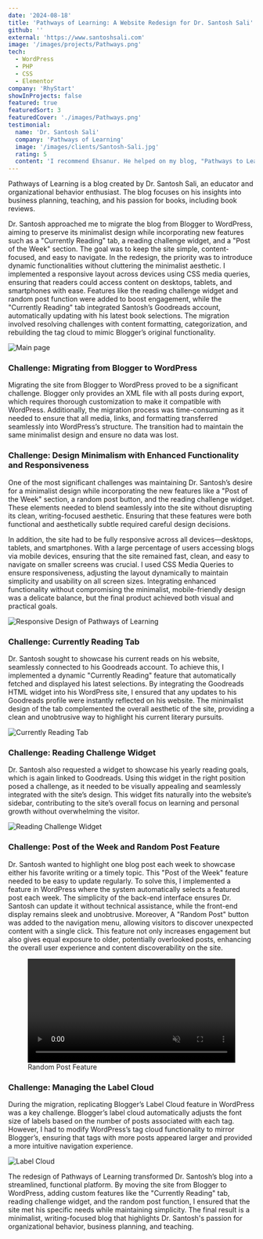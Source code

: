 ```yaml
---
date: '2024-08-18'
title: 'Pathways of Learning: A Website Redesign for Dr. Santosh Sali'
github: ''
external: 'https://www.santoshsali.com'
image: '/images/projects/Pathways.png'
tech:
  - WordPress
  - PHP
  - CSS
  - Elementor
company: 'RhyStart'
showInProjects: false
featured: true
featuredSort: 3
featuredCover: './images/Pathways.png'
testimonial:
  name: 'Dr. Santosh Sali'
  company: 'Pathways of Learning'
  image: '/images/clients/Santosh-Sali.jpg'
  rating: 5
  content: 'I recommend Ehsanur. He helped on my blog, "Pathways to Learn". Link below. I wanted three things 1) a Simple plain blog for expressing thoughts, 2) Migrate my posts from blogger 3) Integrate Goodreads data with Wordpress. Ehsanur - completed the work seamlessly. No hassles, no haggling, no bargaining. He values work and completes it as required. I recommend his expertise for such blogs and websites. I am going to use his services again soon. (BlogLink: http://santoshsali.com/ )'
---
```


Pathways of Learning is a blog created by Dr. Santosh Sali, an educator and organizational behavior enthusiast. The blog focuses on his insights into business planning, teaching, and his passion for books, including book reviews. 

Dr. Santosh approached me to migrate the blog from Blogger to WordPress, aiming to preserve its minimalist design while incorporating new features such as a "Currently Reading" tab, a reading challenge widget, and a "Post of the Week" section. The goal was to keep the site simple, content-focused, and easy to navigate. In the redesign, the priority was to introduce dynamic functionalities without cluttering the minimalist aesthetic. I implemented a responsive layout across devices using CSS media queries, ensuring that readers could access content on desktops, tablets, and smartphones with ease. Features like the reading challenge widget and random post function were added to boost engagement, while the "Currently Reading" tab integrated Santosh’s Goodreads account, automatically updating with his latest book selections. The migration involved resolving challenges with content formatting, categorization, and rebuilding the tag cloud to mimic Blogger’s original functionality.

![Main page](/images/projects/Pathways1.png)

### Challenge: Migrating from Blogger to WordPress

Migrating the site from Blogger to WordPress proved to be a significant challenge. Blogger only provides an XML file with all posts during export, which requires thorough customization to make it compatible with WordPress. Additionally, the migration process was time-consuming as it needed to ensure that all media, links, and formatting transferred seamlessly into WordPress’s structure. The transition had to maintain the same minimalist design and ensure no data was lost.

### Challenge: Design Minimalism with Enhanced Functionality and Responsiveness

One of the most significant challenges was maintaining Dr. Santosh’s desire for a minimalist design while incorporating the new features like a "Post of the Week" section, a random post button, and the reading challenge widget. These elements needed to blend seamlessly into the site without disrupting its clean, writing-focused aesthetic. Ensuring that these features were both functional and aesthetically subtle required careful design decisions.

In addition, the site had to be fully responsive across all devices—desktops, tablets, and smartphones. With a large percentage of users accessing blogs via mobile devices, ensuring that the site remained fast, clean, and easy to navigate on smaller screens was crucial. I used CSS Media Queries to ensure responsiveness, adjusting the layout dynamically to maintain simplicity and usability on all screen sizes. Integrating enhanced functionality without compromising the minimalist, mobile-friendly design was a delicate balance, but the final product achieved both visual and practical goals.

![Responsive Design of Pathways of Learning](/images/projects/Pathways4.png)

### Challenge: Currently Reading Tab

Dr. Santosh sought to showcase his current reads on his website, seamlessly connected to his Goodreads account. To achieve this, I implemented a dynamic "Currently Reading" feature that automatically fetched and displayed his latest selections. By integrating the Goodreads HTML widget into his WordPress site, I ensured that any updates to his Goodreads profile were instantly reflected on his website. The minimalist design of the tab complemented the overall aesthetic of the site, providing a clean and unobtrusive way to highlight his current literary pursuits.

![Currently Reading Tab](/images/projects/Pathways5.png)

### Challenge: Reading Challenge Widget

Dr. Santosh also requested a widget to showcase his yearly reading goals, which is again linked to Goodreads. Using this widget in the right position posed a challenge, as it needed to be visually appealing and seamlessly integrated with the site’s design. This widget fits naturally into the website’s sidebar, contributing to the site’s overall focus on learning and personal growth without overwhelming the visitor.

![Reading Challenge Widget](/images/projects/Pathways2.png)

### Challenge: Post of the Week and Random Post Feature

Dr. Santosh wanted to highlight one blog post each week to showcase either his favorite writing or a timely topic. This "Post of the Week" feature needed to be easy to update regularly. To solve this, I implemented a feature in WordPress where the system automatically selects a featured post each week. The simplicity of the back-end interface ensures Dr. Santosh can update it without technical assistance, while the front-end display remains sleek and unobtrusive. Moreover, A "Random Post" button was added to the navigation menu, allowing visitors to discover unexpected content with a single click. This feature not only increases engagement but also gives equal exposure to older, potentially overlooked posts, enhancing the overall user experience and content discoverability on the site.

<figure>
  <video width="100%" height="auto" autoplay loop muted playsinline>
    <source src="https://i.gyazo.com/272c918bb1f74d8ea9a9e402ad43b5dd.mp4" type="video/mp4">
    Your browser does not support the video tag.
  </video>
  <figcaption>Random Post Feature</figcaption>
</figure>

### Challenge: Managing the Label Cloud

During the migration, replicating Blogger’s Label Cloud feature in WordPress was a key challenge. Blogger’s label cloud automatically adjusts the font size of labels based on the number of posts associated with each tag. However, I had to modify WordPress’s tag cloud functionality to mirror Blogger’s, ensuring that tags with more posts appeared larger and provided a more intuitive navigation experience.

![Label Cloud](/images/projects/Pathways3.png)

The redesign of Pathways of Learning transformed Dr. Santosh’s blog into a streamlined, functional platform. By moving the site from Blogger to WordPress, adding custom features like the "Currently Reading" tab, reading challenge widget, and the random post function, I ensured that the site met his specific needs while maintaining simplicity. The final result is a minimalist, writing-focused blog that highlights Dr. Santosh's passion for organizational behavior, business planning, and teaching.
